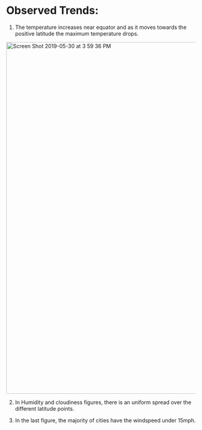 # Observed Trends:

1) The temperature increases near equator and as it moves towards the positive latitude the maximum temperature drops.

<img width="933" alt="Screen Shot 2019-05-30 at 3 59 36 PM" src="https://user-images.githubusercontent.com/49076702/58670461-03dda800-82f4-11e9-9f2b-42b4e3c6b437.png">

2) In Humidity and cloudiness figures, there is an uniform spread over the different latitude points.


3) In the last figure, the majority of cities have the windspeed under 15mph.

